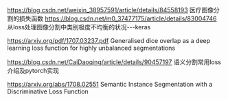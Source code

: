 https://blog.csdn.net/weixin_38957591/article/details/84558193 医疗图像分割的损失函数
https://blog.csdn.net/m0_37477175/article/details/83004746 从loss处理图像分割中类别极度不均衡的状况---keras

https://arxiv.org/pdf/1707.03237.pdf  Generalised dice overlap as a deep learning loss function for highly unbalanced segmentations

https://blog.csdn.net/CaiDaoqing/article/details/90457197 语义分割常用loss介绍及pytorch实现

https://arxiv.org/abs/1708.02551 Semantic Instance Segmentation with a Discriminative Loss Function